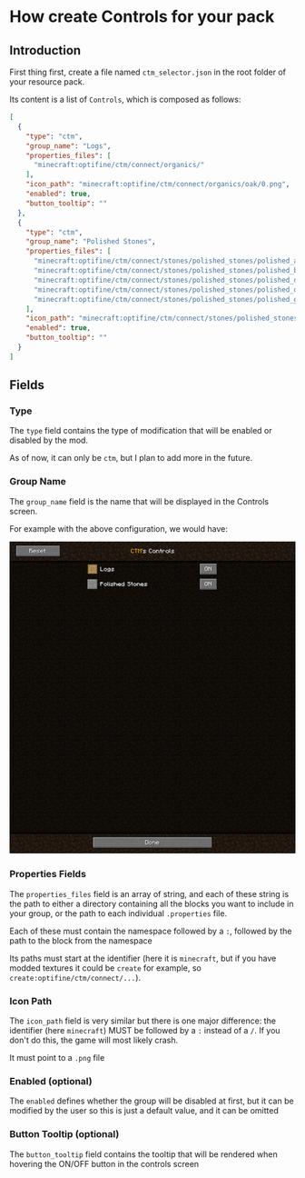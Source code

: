 # How create Controls for your pack

## Introduction

First thing first, create a file named `ctm_selector.json` in the root folder of your resource pack.

Its content is a list of `Controls`, which is composed as follows:

```json
[
  {
    "type": "ctm",
    "group_name": "Logs",
    "properties_files": [
      "minecraft:optifine/ctm/connect/organics/"
    ],
    "icon_path": "minecraft:optifine/ctm/connect/organics/oak/0.png",
    "enabled": true,
    "button_tooltip": ""
  },
  {
    "type": "ctm",
    "group_name": "Polished Stones",
    "properties_files": [
      "minecraft:optifine/ctm/connect/stones/polished_stones/polished_andesite.properties",
      "minecraft:optifine/ctm/connect/stones/polished_stones/polished_blackstone.properties",
      "minecraft:optifine/ctm/connect/stones/polished_stones/polished_deepslate.properties",
      "minecraft:optifine/ctm/connect/stones/polished_stones/polished_diorite.properties",
      "minecraft:optifine/ctm/connect/stones/polished_stones/polished_granite.properties"
    ],
    "icon_path": "minecraft:optifine/ctm/connect/stones/polished_stones/0.png",
    "enabled": true,
    "button_tooltip": ""
  }
]
```

## Fields

### Type

The `type` field contains the type of modification that will be enabled or disabled by the mod.

As of now, it can only be `ctm`, but I plan to add more in the future.

### Group Name

The `group_name` field is the name that will be displayed in the Controls screen.

For example with the above configuration, we would have:

![group_name_ex](https://github.com/Aeldit/Aeldit/blob/main/ctm_selector/group_name_ex.png?raw=true)

### Properties Fields

The `properties_files` field is an array of string, and each of these string is the path to either a directory
containing all the blocks you want to include in your group, or the path to each individual `.properties` file.

Each of these must contain the namespace followed by a `:`, followed by the path to the block from the namespace

Its paths must start at the identifier (here it is `minecraft`, but if you have modded
textures it could be `create` for example, so `create:optifine/ctm/connect/...`).

### Icon Path

The `icon_path` field is very similar but there is one major difference: the identifier (here `minecraft`) MUST be
followed by a `:` instead of a `/`. If you don't do this, the game will most likely crash.

It must point to a `.png` file

### Enabled (optional)

The `enabled` defines whether the group will be disabled at first, but it can be modified by the user so this is just a
default value, and it can be omitted

### Button Tooltip (optional)

The `button_tooltip` field contains the tooltip that will be rendered when hovering the ON/OFF button in the controls
screen
